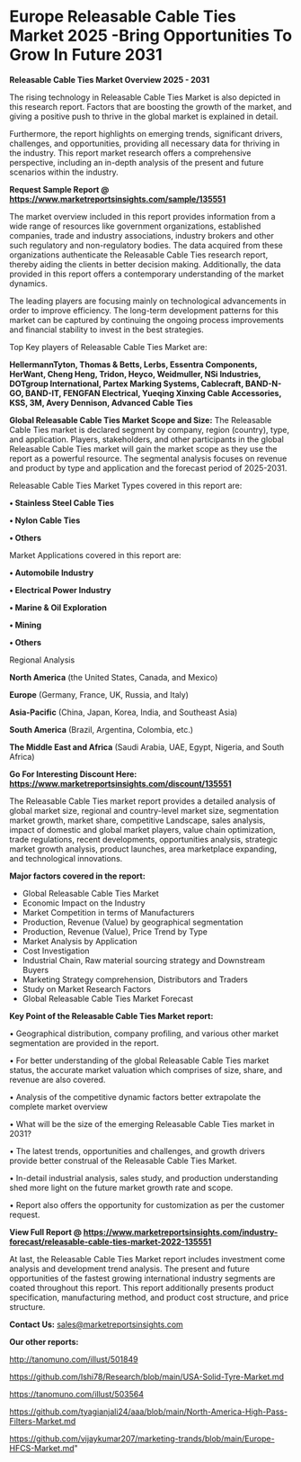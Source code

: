 # Europe Releasable Cable Ties Market 2025 -Bring Opportunities To Grow In Future 2031

<Strong> Releasable Cable Ties Market Overview 2025 - 2031</strong>

The rising technology in Releasable Cable Ties Market is also depicted in this research report. Factors that are boosting the growth of the market, and giving a positive push to thrive in the global market is explained in detail.

Furthermore, the report highlights on emerging trends, significant drivers, challenges, and opportunities, providing all necessary data for thriving in the industry. This report market research offers a comprehensive perspective, including an in-depth analysis of the present and future scenarios within the industry.

<strong>Request Sample Report @ <a href=https://www.marketreportsinsights.com/sample/135551>https://www.marketreportsinsights.com/sample/135551</a></strong>

The market overview included in this report provides information from a wide range of resources like government organizations, established companies, trade and industry associations, industry brokers and other such regulatory and non-regulatory bodies. The data acquired from these organizations authenticate the Releasable Cable Ties research report, thereby aiding the clients in better decision making. Additionally, the data provided in this report offers a contemporary understanding of the market dynamics.

The leading players are focusing mainly on technological advancements in order to improve efficiency. The long-term development patterns for this market can be captured by continuing the ongoing process improvements and financial stability to invest in the best strategies.

Top Key players of Releasable Cable Ties Market are:

<strong>HellermannTyton, Thomas & Betts, Lerbs, Essentra Components, HerWant, Cheng Heng, Tridon, Heyco, Weidmuller, NSi Industries, DOTgroup International, Partex Marking Systems, Cablecraft, BAND-N-GO, BAND-IT, FENGFAN Electrical, Yueqing Xinxing Cable Accessories, KSS, 3M, Avery Dennison, Advanced Cable Ties</strong>

<strong><b>Global Releasable Cable Ties Market Scope and Size:</b></strong>
The Releasable Cable Ties market is declared segment by company, region (country), type, and application. Players, stakeholders, and other participants in the global Releasable Cable Ties market will gain the market scope as they use the report as a powerful resource. The segmental analysis focuses on revenue and product by type and application and the forecast period of 2025-2031.

Releasable Cable Ties Market Types covered in this report are:

<strong>• Stainless Steel Cable Ties

• Nylon Cable Ties

• Others</strong>

Market Applications covered in this report are:

<strong>• Automobile Industry

• Electrical Power Industry

• Marine & Oil Exploration

• Mining

• Others</strong> 

Regional Analysis

<strong>North America</strong> (the United States, Canada, and Mexico)

<strong>Europe</strong> (Germany, France, UK, Russia, and Italy)

<strong>Asia-Pacific</strong> (China, Japan, Korea, India, and Southeast Asia)

<strong>South America</strong> (Brazil, Argentina, Colombia, etc.)

<strong>The Middle East and Africa</strong> (Saudi Arabia, UAE, Egypt, Nigeria, and South Africa)

<strong>Go For Interesting Discount Here: <a href=https://www.marketreportsinsights.com/discount/135551>https://www.marketreportsinsights.com/discount/135551</a></strong>

The Releasable Cable Ties market report provides a detailed analysis of global market size, regional and country-level market size, segmentation market growth, market share, competitive Landscape, sales analysis, impact of domestic and global market players, value chain optimization, trade regulations, recent developments, opportunities analysis, strategic market growth analysis, product launches, area marketplace expanding, and technological innovations.

<strong><b>Major factors covered in the report:</b></strong>
<ul>
  <li>Global Releasable Cable Ties Market </li>
  <li>Economic Impact on the Industry</li>
  <li>Market Competition in terms of Manufacturers</li>
  <li>Production, Revenue (Value) by geographical segmentation</li>
  <li>Production, Revenue (Value), Price Trend by Type</li>
  <li>Market Analysis by Application</li>
  <li>Cost Investigation</li>
  <li>Industrial Chain, Raw material sourcing strategy and Downstream Buyers</li>
  <li>Marketing Strategy comprehension, Distributors and Traders</li>
  <li>Study on Market Research Factors</li>
  <li>Global Releasable Cable Ties Market Forecast</li>
</ul>

<strong><b>Key Point of the Releasable Cable Ties Market report:</b></strong>

• Geographical distribution, company profiling, and various other market segmentation are provided in the report.

• For better understanding of the global Releasable Cable Ties market status, the accurate market valuation which comprises of size, share, and revenue are also covered.

• Analysis of the competitive dynamic factors better extrapolate the complete market overview

• What will be the size of the emerging Releasable Cable Ties market in 2031?

• The latest trends, opportunities and challenges, and growth drivers provide better construal of the Releasable Cable Ties Market.

• In-detail industrial analysis, sales study, and production understanding shed more light on the future market growth rate and scope.

• Report also offers the opportunity for customization as per the customer request.

<strong><b>View Full Report @ <a href=https://www.marketreportsinsights.com/industry-forecast/releasable-cable-ties-market-2022-135551>https://www.marketreportsinsights.com/industry-forecast/releasable-cable-ties-market-2022-135551</a></b></strong>


At last, the Releasable Cable Ties Market report includes investment come analysis and development trend analysis. The present and future opportunities of the fastest growing international industry segments are coated throughout this report. This report additionally presents product specification, manufacturing method, and product cost structure, and price structure.

<strong>Contact Us:</strong>
sales@marketreportsinsights.com

<strong>Our other reports:</strong>

<a href=http://tanomuno.com/illust/501849>http://tanomuno.com/illust/501849</a>

<a href=https://github.com/Ishi78/Research/blob/main/USA-Solid-Tyre-Market.md>https://github.com/Ishi78/Research/blob/main/USA-Solid-Tyre-Market.md</a>

<a href=https://tanomuno.com/illust/503564>https://tanomuno.com/illust/503564</a>

<a href=https://github.com/tyagianjali24/aaa/blob/main/North-America-High-Pass-Filters-Market.md>https://github.com/tyagianjali24/aaa/blob/main/North-America-High-Pass-Filters-Market.md</a>

<a href=https://github.com/vijaykumar207/marketing-trands/blob/main/Europe-HFCS-Market.md>https://github.com/vijaykumar207/marketing-trands/blob/main/Europe-HFCS-Market.md</a>"
